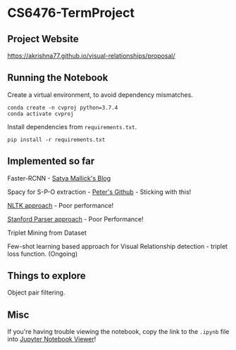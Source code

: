 # CS6476-TermProject

## Project Website
  https://akrishna77.github.io/visual-relationships/proposal/

## Running the Notebook
  Create a virtual environment, to avoid dependency mismatches.
  ```
  conda create -n cvproj python=3.7.4
  conda activate cvproj
  ```

  Install dependencies from `requirements.txt`.
  ```
  pip install -r requirements.txt
  ```

## Implemented so far
  Faster-RCNN - [Satya Mallick's Blog](https://www.learnopencv.com/faster-r-cnn-object-detection-with-pytorch/)
  
  Spacy for S-P-O extraction - [Peter's Github](https://github.com/peter3125/enhanced-subject-verb-object-extraction) - Sticking with this!
  
  [NLTK approach](https://github.com/acrosson/nlp/blob/master/subject_extraction/subject_extraction.py) - Poor performance!

  [Stanford Parser approach](https://playwithml.wordpress.com/2016/06/15/extracting-relations-or-subject-predicate-object-triples/) - Poor Performance!

  Triplet Mining from Dataset
    
  Few-shot learning based approach for Visual Relationship detection -  triplet loss function. (Ongoing)

## Things to explore
    
  Object pair filtering.
  
## Misc

  If you're having trouble viewing the notebook, copy the link to the `.ipynb` file into [Jupyter Notebook Viewer](https://nbviewer.jupyter.org/)!
